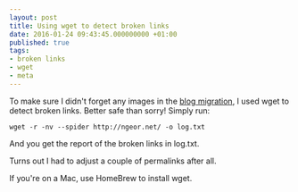 ```yaml
---
layout: post
title: Using wget to detect broken links
date: 2016-01-24 09:43:45.000000000 +01:00
published: true
tags:
- broken links
- wget
- meta
---
```


To make sure I didn't forget any images in the <a href="/2016/01/23/migrated-back-to-wordpress.html">blog migration</a>, I used wget to detect broken links. Better safe than sorry! Simply run:

```
wget -r -nv --spider http://ngeor.net/ -o log.txt
```

And you get the report of the broken links in log.txt.

Turns out I had to adjust a couple of permalinks after all.

If you're on a Mac, use HomeBrew to install wget.
